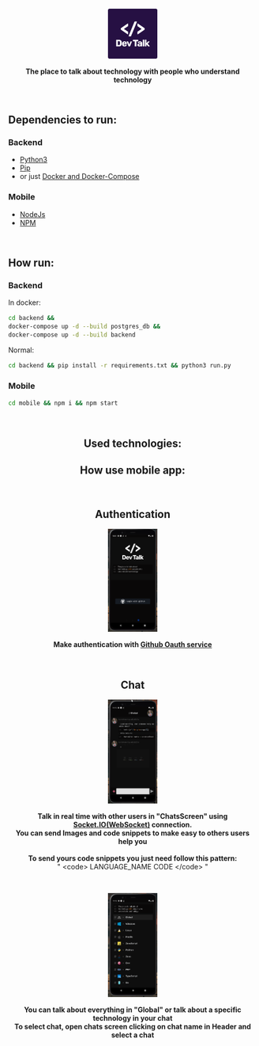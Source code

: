 <p align="center">
  <img 
    alt="Dev talk" 
    src="/github/Logo.png"
    width="20%"
   />
</p>

<p align="center"><strong>The place to talk about technology with people who understand technology</strong></p>

<br />

## **Dependencies to run:**

### **Backend**
- [Python3](https://www.python.org/downloads/)
- [Pip](https://pypi.org/project/pip/)
- or just [Docker and Docker-Compose](https://docs.docker.com/compose/)

### **Mobile**
- [NodeJs](https://nodejs.org/en/)
- [NPM](https://www.npmjs.com)

<br />

## **How run:**

### **Backend**

In docker:

```bash
cd backend &&
docker-compose up -d --build postgres_db &&
docker-compose up -d --build backend
```

Normal:
```bash
cd backend && pip install -r requirements.txt && python3 run.py
```

### **Mobile**
```bash
cd mobile && npm i && npm start
```

<br />

<div align="center">

## **Used technologies:**
  
## **How use mobile app:**

<br />
  
Authentication
-------------
  
<p>
  <img 
    alt="Dev talk" 
    src="/github/Screenshot_1.png"
    width="20%"
   />
</p>

**Make authentication with  [Github Oauth service](https://docs.github.com/en/developers/apps/building-oauth-apps/authorizing-oauth-apps)**

<br/>

Chat
------------

<p>
  <img 
    alt="Dev talk" 
    src="/github/Screenshot_2.png"
    width="20%"
   />
</p>

**Talk in real time with other users in "ChatsScreen" using [Socket.IO(WebSocket)](https://socket.io) connection.** 
<br />
**You can send Images and code snippets to make easy to others users help you**
<br />
<br />
**To  send yours code snippets you just need follow this pattern:**
<br />
"
&lt;code&gt; LANGUAGE_NAME CODE &lt;/code&gt;
"

<br />

<p>
  <img 
    alt="Dev talk" 
    src="/github/Screenshot_3.png"
    width="20%"
   />
</p>
  
**You can talk about everything in "Global" or talk about a specific technology in your chat**
 <br />
 **To select chat, open chats screen clicking on chat name in Header and select a chat**
  
</div>
